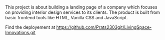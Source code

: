 This project is about building a landing page of a company which focuses on providing interior design services to its clients. The product is built from basic frontend tools like HTML, Vanilla CSS and JavaScript. 

Find the deployement at https://github.com/Prats2303git/LivingSpace-Innovations.git
